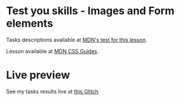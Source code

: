 # Test you skills - Images and Form elements

Tasks descriptions available at [MDN's test for this lesson](https://developer.mozilla.org/en-US/docs/Learn/CSS/Building_blocks/Images_tasks).

Lesson available at [MDN CSS Guides](https://developer.mozilla.org/en-US/docs/Learn/CSS/Building_blocks/Images_media_form_elements#replaced_elements_in_layout).

# Live preview

See my tasks results live at [this Glitch]().
